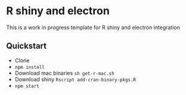 # R shiny and electron

This is a work in progress template for R shiny and electron integration

## Quickstart

* Clone
* `npm install`
* Download mac binaries `sh get-r-mac.sh`
* Download shiny `Rscript add-cran-binary-pkgs.R`
* `npm start`